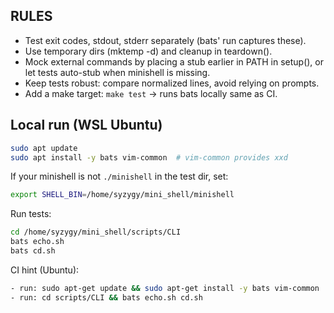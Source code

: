 ## RULES
- Test exit codes, stdout, stderr separately (bats' run captures these).
- Use temporary dirs (mktemp -d) and cleanup in teardown().
- Mock external commands by placing a stub earlier in PATH in setup(), or let tests auto-stub when minishell is missing.
- Keep tests robust: compare normalized lines, avoid relying on prompts.
- Add a make target: `make test` -> runs bats locally same as CI.

## Local run (WSL Ubuntu)
```bash
sudo apt update
sudo apt install -y bats vim-common  # vim-common provides xxd
```

If your minishell is not `./minishell` in the test dir, set:
```bash
export SHELL_BIN=/home/syzygy/mini_shell/minishell
```

Run tests:
```bash
cd /home/syzygy/mini_shell/scripts/CLI
bats echo.sh
bats cd.sh
```

CI hint (Ubuntu):
```bash
- run: sudo apt-get update && sudo apt-get install -y bats vim-common
- run: cd scripts/CLI && bats echo.sh cd.sh
```